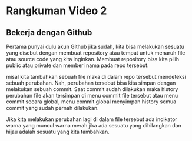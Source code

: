 <h1>Rangkuman Video 2</h1>
<h2>Bekerja dengan Github</h2>
<p>
    Pertama punyai dulu akun Github jika sudah, kita bisa melakukan sesuatu yang disebut dengan membuat repository atau tempat untuk menaruh file atau source code yang kita inginkan.
    Membuat repository bisa kita pilih public atau private dan memberi nama pada repo tersebut.
</p>
<p>
    misal kita tambahkan sebuah file maka di dalam repo tersebut mendeteksi sebuah perubahan. Nah, perubahan tersebut bisa kita simpan dengan melakukan sebuah commit. Saat commit sudah dilakukan maka history perubahan file akan tersimpan di menu commit file tersebut atau menu commit secara global, menu commit global menyimpan history semua commit yang sudah pernah dilakukan.
</p>
<p>
    Jika kita melakukan perubahan lagi di dalam file tersebut ada indikator warna yang muncul warna merah jika ada sesuatu yang dihilangkan dan hijau adalah sesuatu yang kita tambahkan. 
</p>
